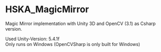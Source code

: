 # HSKA_MagicMirror

Magic Mirror implementation with Unity 3D and OpenCV (3.1) as Csharp version.

Used Unity-Version: 5.4.1f  
Only runs on Windows (OpenCVSharp is only built for Windows)
